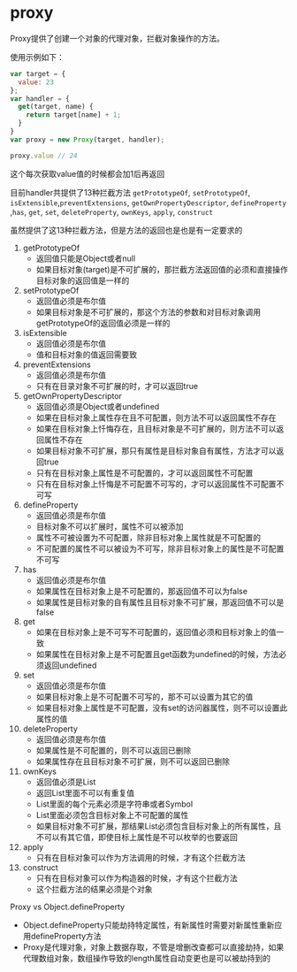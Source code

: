# proxy

Proxy提供了创建一个对象的代理对象，拦截对象操作的方法。

使用示例如下：

```javascript
var target = {
  value: 23
};
var handler = {
  get(target, name) {
    return target[name] + 1;
  }
}
var proxy = new Proxy(target, handler);

proxy.value // 24
```
这个每次获取value值的时候都会加1后再返回

目前handler共提供了13种拦截方法
`getPrototypeOf`, `setPrototypeOf`, `isExtensible`,`preventExtensions`, `getOwnPropertyDescriptor`, `defineProperty` ,`has`, `get`, `set`, `deleteProperty`, `ownKeys`, `apply`, `construct`

虽然提供了这13种拦截方法，但是方法的返回也是也是有一定要求的

1. getPrototypeOf  
    - 返回值只能是Object或者null
    - 如果目标对象(target)是不可扩展的，那拦截方法返回值的必须和直接操作目标对象的返回值是一样的
2. setPrototypeOf  
    - 返回值必须是布尔值
    - 如果目标对象是不可扩展的，那这个方法的参数和对目标对象调用getPrototypeOf的返回值必须是一样的
3. isExtensible  
    - 返回值必须是布尔值
    - 值和目标对象的值返回需要致
4. preventExtensions  
    - 返回值必须是布尔值
    - 只有在目录对象不可扩展的时，才可以返回true
5. getOwnPropertyDescriptor  
    - 返回值必须是Object或者undefined
    - 如果在目标对象上属性存在且不可配置，则方法不可以返回属性不存在
    - 如果在目标对象上忏悔存在，且目标对象是不可扩展的，则方法不可以返回属性不存在
    - 如果目标对象不可扩展，那只有属性是目标对象自有属性，方法才可以返回true
    - 只有在目标对象上属性是不可配置的，才可以返回属性不可配置
    - 只有在目标对象上忏悔是不可配置不可写的，才可以返回属性不可配置不可写
6. defineProperty  
    - 返回值必须是布尔值
    - 目标对象不可以扩展时，属性不可以被添加
    - 属性不可被设置为不可配置，除非目标对象上属性就是不可配置的
    - 不可配置的属性不可以被设为不可写，除非目标对象上的属性是不可配置不可写
7. has  
    - 返回值必须是布尔值
    - 如果属性在目标对象上是不可配置的，那返回值不可以为false
    - 如果属性是目标对象的自有属性且目标对象不可扩展，那返回值不可以是false
8. get  
    - 如果在目标对象上是不可写不可配置的，返回值必须和目标对象上的值一致
    - 如果属性在目标对象上是不可配置且get函数为undefined的时候，方法必须返回undefined
9. set  
    - 返回值必须是布尔值
    - 如果目标对象上是不可配置不可写的，那不可以设置为其它的值
    - 如果目标对象上属性是不可配置，没有set的访问器属性，则不可以设置此属性的值
10. deleteProperty  
    - 返回值必须是布尔值
    - 如果属性是不可配置的，则不可以返回已删除
    - 如果属性存在且目标对象不可扩展，则不可以返回已删除
11. ownKeys  
    - 返回值必须是List
    - 返回List里面不可以有重复值
    - List里面的每个元素必须是字符串或者Symbol
    - List里面必须包含目标对象上不可配置的属性
    - 如果目标对象不可扩展，那结果List必须包含目标对象上的所有属性，且不可以有其它值，即使目标上属性是不可以枚举的也要返回
12. apply  
    - 只有在目标对象可以作为方法调用的时候，才有这个拦截方法
13. construct  
    - 只有在目标对象可以作为构造器的时候，才有这个拦截方法
    - 这个拦截方法的结果必须是个对象


Proxy vs Object.defineProperty
- Object.defineProperty只能劫持特定属性，有新属性时需要对新属性重新应用defineProperty方法
- Proxy是代理对象，对象上数据存取，不管是增删改查都可以直接劫持，如果代理数组对象，数组操作导致的length属性自动变更也是可以被劫持到的

